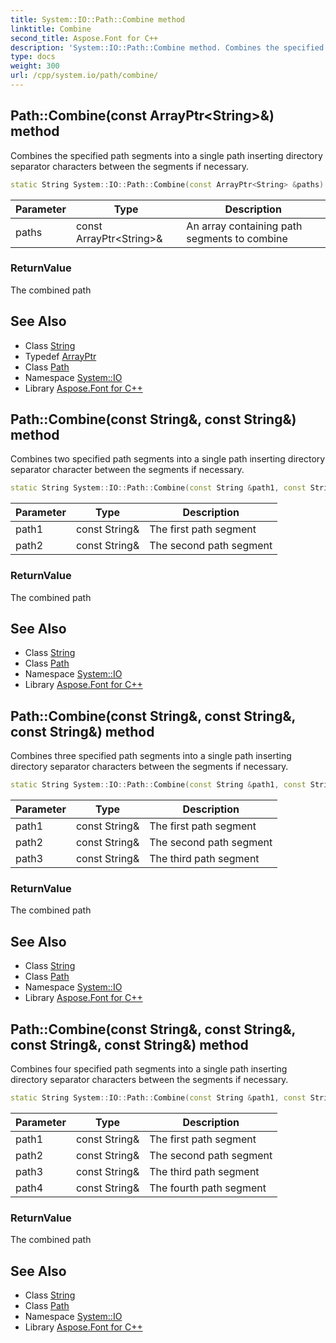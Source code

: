 ```yaml
---
title: System::IO::Path::Combine method
linktitle: Combine
second_title: Aspose.Font for C++
description: 'System::IO::Path::Combine method. Combines the specified path segments into a single path inserting directory separator characters between the segments if necessary in C++.'
type: docs
weight: 300
url: /cpp/system.io/path/combine/
---
```

## Path::Combine(const ArrayPtr\<String\>\&) method


Combines the specified path segments into a single path inserting directory separator characters between the segments if necessary.

```cpp
static String System::IO::Path::Combine(const ArrayPtr<String> &paths)
```


| Parameter | Type | Description |
| --- | --- | --- |
| paths | const ArrayPtr\<String\>\& | An array containing path segments to combine |

### ReturnValue

The combined path

## See Also

* Class [String](../../../system/string/)
* Typedef [ArrayPtr](../../../system/arrayptr/)
* Class [Path](../)
* Namespace [System::IO](../../)
* Library [Aspose.Font for C++](../../../)
## Path::Combine(const String\&, const String\&) method


Combines two specified path segments into a single path inserting directory separator character between the segments if necessary.

```cpp
static String System::IO::Path::Combine(const String &path1, const String &path2)
```


| Parameter | Type | Description |
| --- | --- | --- |
| path1 | const String\& | The first path segment |
| path2 | const String\& | The second path segment |

### ReturnValue

The combined path

## See Also

* Class [String](../../../system/string/)
* Class [Path](../)
* Namespace [System::IO](../../)
* Library [Aspose.Font for C++](../../../)
## Path::Combine(const String\&, const String\&, const String\&) method


Combines three specified path segments into a single path inserting directory separator characters between the segments if necessary.

```cpp
static String System::IO::Path::Combine(const String &path1, const String &path2, const String &path3)
```


| Parameter | Type | Description |
| --- | --- | --- |
| path1 | const String\& | The first path segment |
| path2 | const String\& | The second path segment |
| path3 | const String\& | The third path segment |

### ReturnValue

The combined path

## See Also

* Class [String](../../../system/string/)
* Class [Path](../)
* Namespace [System::IO](../../)
* Library [Aspose.Font for C++](../../../)
## Path::Combine(const String\&, const String\&, const String\&, const String\&) method


Combines four specified path segments into a single path inserting directory separator characters between the segments if necessary.

```cpp
static String System::IO::Path::Combine(const String &path1, const String &path2, const String &path3, const String &path4)
```


| Parameter | Type | Description |
| --- | --- | --- |
| path1 | const String\& | The first path segment |
| path2 | const String\& | The second path segment |
| path3 | const String\& | The third path segment |
| path4 | const String\& | The fourth path segment |

### ReturnValue

The combined path

## See Also

* Class [String](../../../system/string/)
* Class [Path](../)
* Namespace [System::IO](../../)
* Library [Aspose.Font for C++](../../../)
